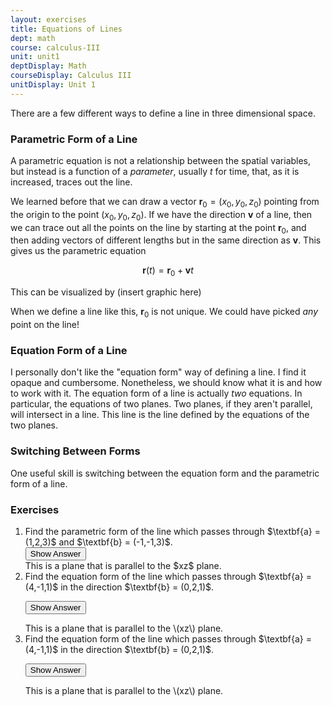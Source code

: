 ```yaml
---
layout: exercises
title: Equations of Lines
dept: math
course: calculus-III
unit: unit1
deptDisplay: Math
courseDisplay: Calculus III
unitDisplay: Unit 1
---
```



There are a few different ways to define a line in three dimensional space. 

### Parametric Form of a Line
A parametric equation is not a relationship between the spatial variables, but instead is a function of a *parameter*, usually $t$ for time, that, as it is increased, traces out the line. 

We learned before that we can draw a  vector $\textbf{r}_0 = (x_0,y_0,z_0)$ pointing from the origin to the point $(x_0,y_0,z_0)$. If we have the direction $\textbf{v}$ of a line, then we can trace out all the points on the line by starting at the point $\textbf{r}_0$, and then adding vectors of different lengths but in the same direction as $\textbf{v}$. This gives us the parametric equation 

$$\textbf{r}(t) = \textbf{r}_0 + \textbf{v}t$$

This can be visualized by (insert graphic here)

When we define a line like this, $\textbf{r}_0$ is not unique. We could have picked *any* point on the line!

### Equation Form of a Line

I personally don't like the "equation form" way of defining a line. I find it opaque and cumbersome. Nonetheless, we should know what it is and how to work with it. The equation form of a line is actually *two* equations. In particular, the equations of two planes. Two planes, if they aren't parallel, will intersect in a line. This line is the line defined by the equations of the two planes. 


### Switching Between Forms
One useful skill is switching between the equation form and the parametric form of a line. 


### Exercises

<ol>
<li> <div> Find the parametric form of the line which passes through $\textbf{a} = (1,2,3)$ and $\textbf{b} = (-1,-1,3)$. </div>
<button onclick="myFunction('answer1')" class="answerButton">Show Answer</button>

<div  id="answer1" class="answer">
This is a plane that is parallel to the $xz$ plane. 
</div> </li>

<li> <div> Find the equation form of the line which passes through $\textbf{a} = (4,-1,1)$ in the direction $\textbf{b} = (0,2,1)​$. </div>

<button onclick="myFunction('answer2')" class="answerButton">Show Answer</button>

<div  id="answer2" class="answer">
This is a plane that is parallel to the \(xz\) plane. 
</div> </li>
<li> <div> Find the equation form of the line which passes through $\textbf{a} = (4,-1,1)$ in the direction $\textbf{b} = (0,2,1)$. </div>

<button onclick="myFunction('answer2')" class="answerButton">Show Answer</button>
<div  id="answer2" class="answer">
This is a plane that is parallel to the \(xz\) plane. 
</div> </li>


</ol>
